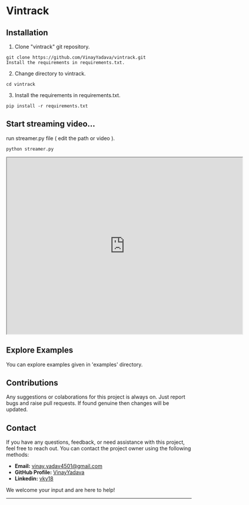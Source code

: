 # Vintrack #

## Installation ##

1)  Clone "vintrack" git repository.

```
git clone https://github.com/VinayYadava/vintrack.git
Install the requirements in requirements.txt.
```
2) Change directory to vintrack.
```
cd vintrack
```

3) Install the requirements in requirements.txt.
```
pip install -r requirements.txt
```

## Start streaming video... ##

run streamer.py file ( edit the path or video ).
```
python streamer.py
```
<iframe src=https://drive.google.com/file/d/1DPbn5d__i8ZoAXhJwTNf4zZZ3Lmd01yh/view width="640" height="480"></iframe>


## Explore Examples ##
You can explore examples given in 'examples' directory.


## Contributions ##

Any suggestions or colaborations  for this project is always on. Just report bugs and raise pull requests. If found genuine then changes will be updated.

## Contact ##

If you have any questions, feedback, or need assistance with this project, feel free to reach out. You can contact the project owner using the following methods:

- **Email:** [vinay.yadav4501@gmail.com](mailto:vinay.yadav4501@gmail.com)
- **GitHub Profile:** [VinayYadava](https://github.com/VinayYadava)
- **Linkedin:** [vky18](https://linkedin.com/in/vky18)

We welcome your input and are here to help!

---